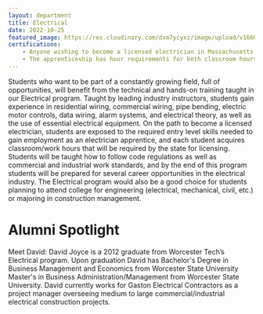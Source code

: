 ```yaml
---
layout: department
title: Electrical
date: 2022-10-25
featured_image: https://res.cloudinary.com/dxm7ycyxz/image/upload/v1668016860/2022/04/troy-bridges-kXC6XhVL1e4-unsplash-1_dxqsut.jpg
certifications: 
    - Anyone wishing to become a licensed electrician in Massachusetts must serve an apprenticeship. 
    - The apprenticeship has hour requirements for both classroom hours and work hours.
---
```


Students who want to be part of a constantly growing field, full of opportunities, will benefit from the technical and hands-on training taught in our Electrical program.  Taught by leading industry instructors, students gain experience in residential wiring, commercial wiring, pipe bending, electric motor controls, data wiring, alarm systems, and electrical theory, as well as the use of essential electrical equipment. On the path to become a licensed electrician, students are exposed to the required entry level skills needed to gain employment as an electrician apprentice, and each student acquires classroom/work hours that will be required by the state for licensing. Students will be taught how to follow code regulations as well as commercial and industrial work standards, and by the end of this program students will be prepared for several career opportunities in the electrical industry. The Electrical program would also be a good choice for students planning to attend college for engineering (electrical, mechanical, civil, etc.) or majoring in construction management.

# Alumni Spotlight

Meet David:
 David Joyce is a 2012 graduate from Worcester Tech’s  Electrical program. Upon graduation David has Bachelor's Degree in Business Management and Economics from Worcester State University Master's in Business Administration/Management from Worcester State University. David currently works for Gaston Electrical Contractors as a project manager overseeing medium to large commercial/industrial electrical construction projects. 



